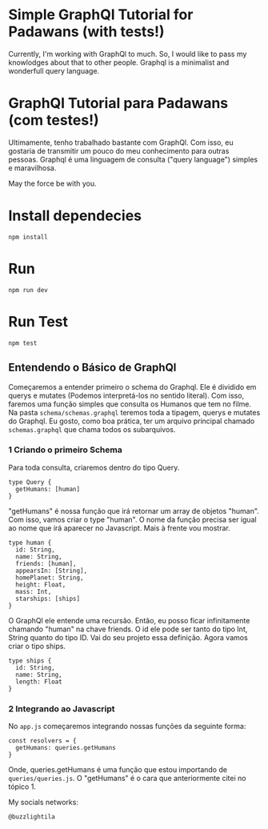 # Simple GraphQl Tutorial for Padawans (with tests!)

Currently, I'm working with GraphQl to much. So, I would like to pass my knowlodges about that to other people.
Graphql is a minimalist and wonderfull query language.

# GraphQl Tutorial para Padawans (com testes!)
Ultimamente, tenho trabalhado bastante com GraphQl. Com isso, eu gostaria de transmitir um pouco do meu conhecimento para outras pessoas.
Graphql é uma linguagem de consulta ("query language") simples e maravilhosa.

May the force be with you.

# Install dependecies
```
npm install
```
# Run
```
npm run dev
```
# Run Test
```
npm test
```

## Entendendo o Básico de GraphQl
Começaremos a entender primeiro o schema do Graphql. Ele é dividido em querys e mutates (Podemos interpretá-los no sentido literal). Com isso, faremos uma função simples que consulta os Humanos que tem no filme.
Na pasta ```schema/schemas.graphql``` teremos toda a tipagem, querys e mutates do Graphql. Eu gosto, como boa prática, ter um arquivo principal chamado ```schemas.graphql``` que chama todos os subarquivos.
### 1 Criando o primeiro Schema
Para toda consulta, criaremos dentro do tipo Query.
```
type Query {
  getHumans: [human]
}
```
"getHumans" é nossa função que irá retornar um array de objetos "human". Com isso, vamos criar o type "human". O nome da função precisa ser igual ao nome que irá aparecer no Javascript. Mais à frente vou mostrar.
```
type human {
  id: String,
  name: String,
  friends: [human],
  appearsIn: [String],
  homePlanet: String,
  height: Float,
  mass: Int,
  starships: [ships]
}
```
O GraphQl ele entende uma recursão. Então, eu posso ficar infinitamente chamando "human" na chave friends.
O id ele pode ser tanto do tipo Int, String quanto do tipo ID. Vai do seu projeto essa definição.
Agora vamos criar o tipo ships.
```
type ships {
  id: String,
  name: String,
  length: Float
}
```

### 2 Integrando ao Javascript
No ```app.js``` começaremos integrando nossas funções da seguinte forma:
```
const resolvers = {
  getHumans: queries.getHumans
}
```
Onde, queries.getHumans é uma função que estou importando de ```queries/queries.js```. O "getHumans" é o cara que anteriormente citei no tópico 1.


My socials networks:
```
@buzzlightila
```
